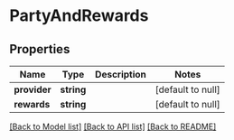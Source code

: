 # PartyAndRewards

## Properties
Name | Type | Description | Notes
------------ | ------------- | ------------- | -------------
**provider** | **string** |  | [default to null]
**rewards** | **string** |  | [default to null]

[[Back to Model list]](../README.md#documentation-for-models) [[Back to API list]](../README.md#documentation-for-api-endpoints) [[Back to README]](../README.md)


